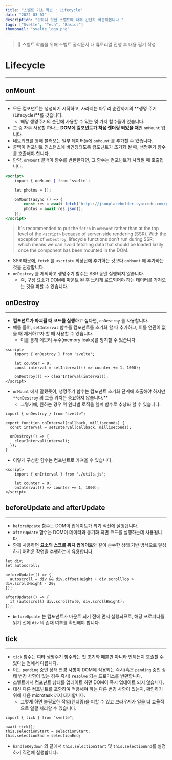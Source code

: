 ```yaml
---
title: "스벨트 기초 학습 : Lifecycle"
date: "2022-03-07"
description: "핫하디 핫한 스벨트에 대해 간단히 학습해봅니다."
tags: ["Svelte", "Tech", "Basics"]
thumbnail: "svelte_logo.png"
---
```


> 📖 스벨트 학습을 위해 스벨트 공식문서 내 튜토리얼 진행 후 내용 필기 작성

# Lifecycle

---

## onMount

---

- 모든 컴포넌트는 생성되기 시작하고, 사라지는 마무리 순간까지의 **생명 주기(Lifecycle)**를 갖습니다.
  - 해당 생명주기의 순간에 사용할 수 있는 몇 가지 함수들이 있습니다.
- 그 중 자주 사용할 하나는 **DOM에 컴포넌트가 처음 렌더링 되었을 때**인 `onMount` 입니다.
- 네트워크를 통해 불러오는 일부 데이터들에 `onMount` 를 추가할 수 있습니다.
- 콜백이 컴포넌트 인스턴스에 바인딩되도록 컴포넌트가 초기화 될 때, 생명주기 함수를 호출해야 합니다.
- 만약, `onMount` 콜백이 함수를 반환한다면, 그 함수는 컴포넌트가 사라질 때 호출됩니다.

```jsx
<script>
	import { onMount } from 'svelte';

	let photos = [];

	onMount(async () => {
		const res = await fetch(`https://jsonplaceholder.typicode.com/photos?_limit=20`);
		photos = await res.json();
	});
</script>
```

> It's recommended to put the `fetch` in `onMount` rather than at the top level of the `<script>` because of server-side rendering (SSR). With the exception of `onDestroy`, lifecycle functions don't run during SSR, which means we can avoid fetching data that should be loaded lazily once the component has been mounted in the DOM.

- SSR 때문에, `fetch` 를 `<script>` 최상단에 추가하는 것보다 `onMount` 에 추가하는 것을 권장합니다.
- `onDestroy` 를 제외하고 생명주기 함수는 SSR 동안 실행되지 않습니다.
  - 즉, 구성 요소가 DOM에 마운트 된 후 느리게 로드되어야 하는 데이터를 가져오는 것을 피할 수 있습니다.

## onDestroy

---

- **컴포넌트가 파괴될 때 코드를 실행**하고 싶다면, `onDestroy` 를 사용합니다.
- 예를 들어, `setInterval` 함수를 컴포넌트를 초기화 할 때 추가하고, 이를 연관이 없을 때 제거하고자 할 때 사용할 수 있습니다.
  - 이를 통해 메모리 누수(memory leaks)를 방지할 수 있습니다.

```tsx
<script>
	import { onDestroy } from 'svelte';

	let counter = 0;
	const interval = setInterval(() => counter += 1, 1000);

	onDestroy(() => clearInterval(interval));
</script>
```

- `onMount` 에서 말했듯이, 생명주기 함수는 컴포넌트 초기화 단계에 호출해야 하지만 `**onDestroy` 의 호출 위치는 중요하지 않습니다.\*\*
  - 그렇기에, 원하는 경우 위 인터벌 로직을 헬퍼 함수로 추상화 할 수 있습니다.

```tsx
import { onDestroy } from "svelte";

export function onInterval(callback, milliseconds) {
  const interval = setInterval(callback, milliseconds);

  onDestroy(() => {
    clearInterval(interval);
  });
}
```

- 이렇게 구성한 함수는 컴포넌트로 가져올 수 있습니다.

```tsx
<script>
	import { onInterval } from './utils.js';

	let counter = 0;
	onInterval(() => counter += 1, 1000);
</script>
```

## beforeUpdate and afterUpdate

---

- `beforeUpdate` 함수는 DOM이 업데이트가 되기 직전에 실행됩니다.
- `afterUpdate` 함수는 DOM이 데이터와 동기화 되면 코드를 실행하는데 사용됩니다.
- 함께 사용하면 **요소의 스크롤 위치 업데이트**와 같이 순수한 상태 기반 방식으로 달성하기 어려운 작업을 수행하는데 유용합니다.

```tsx
let div;
let autoscroll;

beforeUpdate(() => {
  autoscroll = div && div.offsetHeight + div.scrollTop > div.scrollHeight - 20;
});

afterUpdate(() => {
  if (autoscroll) div.scrollTo(0, div.scrollHeight);
});
```

- `beforeUpdate` 는 컴포넌트가 마운트 되기 전에 먼저 실행되므로, 해당 프로퍼티를 읽기 전에 `div` 의 존재 여부를 확인해야 합니다.

## tick

---

- `tick` 함수는 여타 생명주기 함수와는 첫 초기화 때뿐만 아니라 언제든지 호출할 수 있다는 점에서 다릅니다.
- 이는 `pending` 중인 상태 변경 사항이 DOM에 적용되는 즉시(혹은 `pending` 중인 상태 변경 사항이 없는 경우 즉시) `resolve` 되는 프로미스를 반환합니다.
- 스벨트에서 컴포넌트 상태를 업데이트 하면 DOM이 즉시 업데이트 되지 않습니다.
- 대신 다른 컴포넌트를 포함하여 적용해야 하는 다른 변경 사항이 있는지, 확인하기 위해 다음 microtask 까지 대기합니다.
  - 그렇게 하면 불필요한 작업(렌더링)을 피할 수 있고 브라우저가 일을 더 효율적으로 일괄 처리할 수 있습니다.

```tsx
import { tick } from "svelte";
```

```tsx
await tick();
this.selectionStart = selectionStart;
this.selectionEnd = selectionEnd;
```

- `handleKeydown` 의 끝에서 `this.selectionStart` 및 `this.selectionEnd`를 설정하기 직전에 실행합니다.
